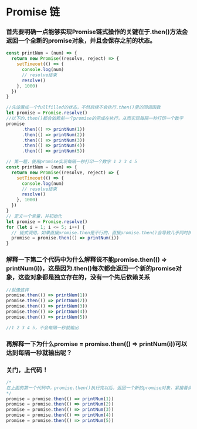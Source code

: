 # Promise 链

### 首先要明确一点能够实现Promise链式操作的关键在于.then()方法会返回一个全新的promise对象，并且会保存之前的状态。

```js
const printNum = (num) => {
  return new Promise((resolve, reject) => {
    setTimeout(() => {
      console.log(num)
      // resolve结束
      resolve()
    }, 1000)
  })
}

//先设置成一个fullfilled的状态，不然后续不会执行.then()里的回调函数
let promise = Promise.resolve()
//以下的.then()都会依赖前一个promise的完成在执行，从而实现每隔一秒打印一个数字
promise
      .then(() => printNum(1))
      .then(() => printNum(2))
      .then(() => printNum(3))
      .then(() => printNum(4))
      .then(() => printNum(5))
```

```js
// 第一题，使用promise实现每隔一秒打印一个数字 1 2 3 4 5
const printNum = (num) => {
  return new Promise((resolve, reject) => {
    setTimeout(() => {
      console.log(num)
      // resolve结束
      resolve()
    }, 1000)
  })
}
// 定义一个常量，并初始化
let promise = Promise.resolve()
for (let i = 1; i <= 5; i++) {
  // 链式调用，如果直接promise.then是不行的，直接promise.then()会导致几乎同时执行，每一个都是独立的promise对象，没有依赖关系。
  promise = promise.then(() => printNum(i))
}
```

### 解释一下第二个代码中为什么解释说不能promise.then(() => printNum(i))，这是因为.then()每次都会返回一个新的promise对象，这些对象都是独立存在的，没有一个先后依赖关系

```js
//就像这样
promise.then(() => printNum(1))
promise.then(() => printNum(2))
promise.then(() => printNum(3))
promise.then(() => printNum(4))
promise.then(() => printNum(5))

//1 2 3 4 5，不会每隔一秒就输出
```

### 再解释一下为什么promise = promise.then(() => printNum(i))可以达到每隔一秒就输出呢？

### 关门，上代码！

```js
/*
在上面的第一个代码中，promise.then()执行完以后，返回一个新的promise对象，紧接着调用这个新的promise上的.then()以此类推，有一个等待的关系，下一个的执行shi'ji取决于上一个promise的完成
*/
promise = promise.then(() => printNum(1))
promise = promise.then(() => printNum(2))
promise = promise.then(() => printNum(3))
promise = promise.then(() => printNum(4))
promise = promise.then(() => printNum(5))
```

